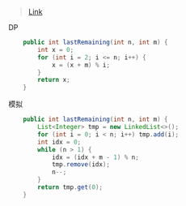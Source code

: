 > [Link](https://leetcode.cn/problems/yuan-quan-zhong-zui-hou-sheng-xia-de-shu-zi-lcof/)

DP
```java
    public int lastRemaining(int n, int m) {
        int x = 0;
        for (int i = 2; i <= n; i++) {
            x = (x + m) % i;
        }
        return x;
    }
```

模拟
```java
    public int lastRemaining(int n, int m) {
        List<Integer> tmp = new LinkedList<>();
        for (int i = 0; i < n; i++) tmp.add(i);
        int idx = 0;
        while (n > 1) {
            idx = (idx + m - 1) % n;
            tmp.remove(idx);
            n--;
        }
        return tmp.get(0);
    }
```